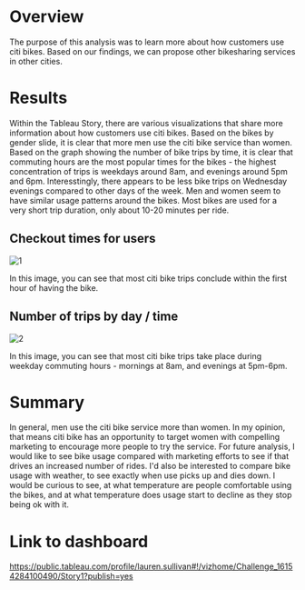 # Overview
The purpose of this analysis was to learn more about how customers use citi bikes. Based on our findings, we can propose other bikesharing services in other cities.

# Results
Within the Tableau Story, there are various visualizations that share more information about how customers use citi bikes. Based on the bikes by gender slide, it is clear that more men use the citi bike service than women. Based on the graph showing the number of bike trips by time, it is clear that commuting hours are the most popular times for the bikes - the highest concentration of trips is weekdays around 8am, and evenings around 5pm and 6pm. Interesstingly, there appears to be less bike trips on Wednesday evenings compared to other days of the week. Men and women seem to have similar usage patterns around the bikes. Most bikes are used for a very short trip duration, only about 10-20 minutes per ride.

## Checkout times for users
![1](https://user-images.githubusercontent.com/74469315/110876700-07aea480-82a6-11eb-867f-5b82106044cf.PNG)

In this image, you can see that most citi bike trips conclude within the first hour of having the bike.

## Number of trips by day / time
![2](https://user-images.githubusercontent.com/74469315/110877118-e26e6600-82a6-11eb-85df-a833fac0c4ee.PNG)

In this image, you can see that most citi bike trips take place during weekday commuting hours - mornings at 8am, and evenings at 5pm-6pm.

# Summary
In general, men use the citi bike service more than women. In my opinion, that means citi bike has an opportunity to target women with compelling marketing to encourage more people to try the service. For future analysis, I would like to see bike usage compared with marketing efforts to see if that drives an increased number of rides. I'd also be interested to compare bike usage with weather, to see exactly when use picks up and dies down. I would be curious to see, at what temperature are people comfortable using the bikes, and at what temperature does usage start to decline as they stop being ok with it.


# Link to dashboard
https://public.tableau.com/profile/lauren.sullivan#!/vizhome/Challenge_16154284100490/Story1?publish=yes
